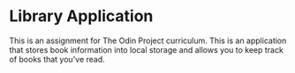 # Library Application
This is an assignment for The Odin Project curriculum. This is an application that stores book information into local storage and allows you to keep track of books that you've read.
